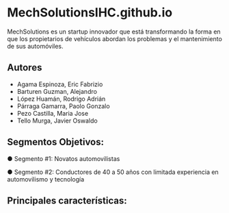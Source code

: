 # MechSolutionsIHC.github.io

MechSolutions es un startup innovador que está transformando la forma en que los propietarios de vehículos abordan los problemas y el mantenimiento de sus automóviles.

## Autores
- Agama Espinoza, Eric Fabrizio
- Barturen Guzman, Alejandro
- López Huamán, Rodrigo Adrián
- Párraga Gamarra, Paolo Gonzalo
- Pezo Castilla, Maria Jose
- Tello Murga, Javier Oswaldo

## Segmentos Objetivos:
● Segmento #1: Novatos automovilistas

● Segmento #2: Conductores de 40 a 50 años con limitada experiencia en automovilismo y tecnología

## Principales características:
